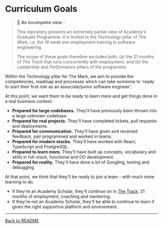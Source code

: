 # Curriculum Goals
> 🧩 **An incomplete view** - 
> 
> This repository presents an extremely partial view of Academy's Graduate Programme: it is limited to the *Technology* pillar of *The Mark*, i.e. the 16 week pre-employment training in software engineering.
> 
> The scope of these goals therefore excludes both: (a) the 21 months of *The Track* that runs concurrently with employment; and (b) the *Leadership* and *Performance* pillars of the programme.

Within the Technology pillar for The Mark, we aim to provide the competencies, roadmap and processes which can take someone to 'ready to start their first role as an associate/junior software engineer'.

At this point, we want them to be ready to learn more and get things done in a real business context:
- **Prepared for large codebases.** They'll have previously been thrown into a large unknown codebase.
- **Prepared for real projects.** They'll have completed tickets, pull requests and deployments.
- **Prepared for communication.** They'll have given and received feedback, pair programmed and worked in teams.
- **Prepared for modern stacks.** They'll have worked with React, TypeScript and PostgreSQL.
- **Prepared to learn more.** They'll have built up concepts, vocabulary and skills in full-stack, functional and OO development.
- **Prepared for reality.** They'll have done a *lot* of Googling, testing and debugging.

At that point, we think that they'll be ready to join a team - with much more learning to do. 
- If they're an Academy Scholar, they'll continue on in [The Track](https://www.notion.so/Graduate-Programme-Building-early-career-tech-leaders-fd95d2f498814a50af004ce7279f63c7), 21 months of employment, coaching and mentoring.
- If they're not an Academy Scholar, they'll be able to continue to learn if given the right supportive platform and environment.

---

[Back to README](README.md)